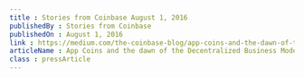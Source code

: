 ```yaml
---
title : Stories from Coinbase August 1, 2016
publishedBy : Stories from Coinbase
publishedOn : August 1, 2016
link : https://medium.com/the-coinbase-blog/app-coins-and-the-dawn-of-the-decentralized-business-model-8b8c951e734f#.7v6bguaz3/
articleName : App Coins and the dawn of the Decentralized Business Model
class : pressArticle
---
```

